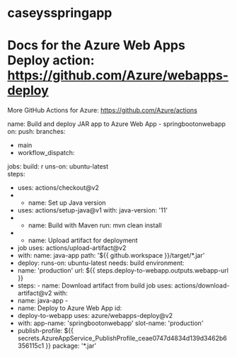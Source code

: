 # caseysspringapp
# Docs for the Azure Web Apps Deploy action: https://github.com/Azure/webapps-deploy # 
More GitHub Actions for Azure: https://github.com/Azure/actions  

name: Build and deploy JAR app to Azure Web App - springbootonwebapp  
on: 
push: 
branches: 
- main 
- workflow_dispatch:  

jobs: 
build: r
uns-on: ubuntu-latest  
steps: 
- uses: actions/checkout@v2  
- - name: Set up Java version 
- uses: actions/setup-java@v1 with: java-version: '11'  
- - name: Build with Maven run: mvn clean install  
- - name: Upload artifact for deployment 
- job uses: actions/upload-artifact@v2 
- with: name: java-app path: '${{ github.workspace }}/target/*.jar'  
- deploy: runs-on: ubuntu-latest needs: build environment: 
- name: 'production' url: ${{ steps.deploy-to-webapp.outputs.webapp-url }} 
-  steps: - name: Download artifact from build job uses: actions/download-artifact@v2 with:
-   name: java-app  - 
-   name: Deploy to Azure Web App id: 
-   deploy-to-webapp uses: azure/webapps-deploy@v2 
-   with: app-name: 'springbootonwebapp' slot-name: 'production' 
-   publish-profile: ${{ secrets.AzureAppService_PublishProfile_ceae0747d4834d139d3462b6356115c1 }} package: '*.jar'
